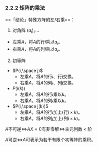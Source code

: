 ### 2.2.2 矩阵的乘法

==「结论」特殊方阵的左/右乘==：

1. 对角阵
$(a_i)_{ii}$...
- 左乘$A$，将$A$的行$i$乘以$a_i$。
- 右乘$A$，将$A$的列$i$乘以$a_i$。

2. 初等阵
- $P(i,\space j)$
	- 左乘$A$，将$A$的行$i$、行$j$交换。
	- 右乘$A$，将$A$的列$i$、列$j$交换。
- $P(i(k))$
	- 左乘$A$，将$A$的行$i$乘以$k$。
	- 右乘$A$，将$A$的列$i$乘以$k$。
- $P(i,\space j(k))$
	- 左乘$A$，将$A$的行$i$加上(行$j \times k$)。
	- 右乘$A$，将$A$的列$j$加上(列$i \times k$)。

$A$不可逆$\iff$$A X = 0$有非零解$\iff$主元列数 < 阶

$A$可逆$\iff$$A$可表示为若干有限个初等阵的乘积。